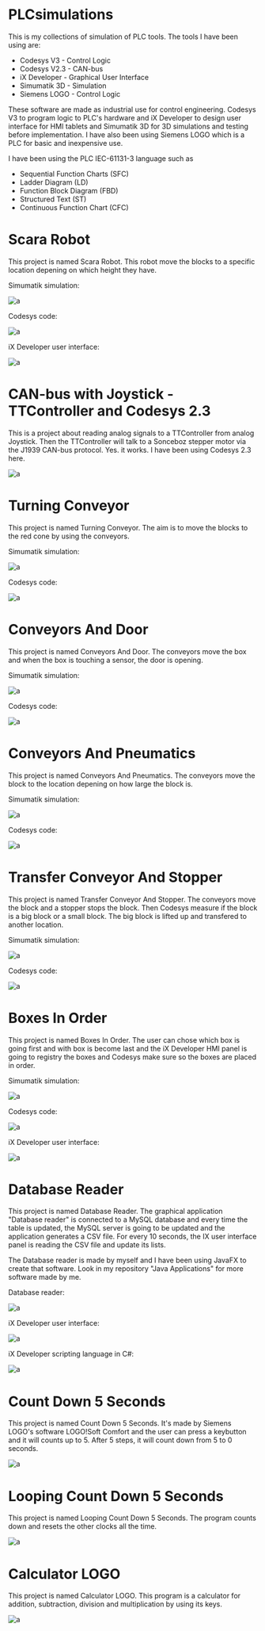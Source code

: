 # PLCsimulations

This is my collections of simulation of PLC tools. The tools I have been using are:

* Codesys V3 - Control Logic
* Codesys V2.3 - CAN-bus
* iX Developer - Graphical User Interface
* Simumatik 3D - Simulation
* Siemens LOGO - Control Logic

These software are made as industrial use for control engineering. Codesys V3 to program logic to PLC's hardware and iX Developer to design user interface for HMI tablets and Simumatik 3D for 3D simulations and testing before implementation. I have also been using Siemens LOGO which is a PLC for basic and inexpensive use.

I have been using the PLC IEC-61131-3 language such as 

* Sequential Function Charts (SFC)
* Ladder Diagram (LD)
* Function Block Diagram (FBD)
* Structured Text (ST)
* Continuous Function Chart (CFC)

# Scara Robot
This project is named Scara Robot. This robot move the blocks to a specific location depening on which height they have.

Simumatik simulation:

![a](https://raw.githubusercontent.com/DanielMartensson/PLCsimulations/master/Pictures/Scara%20Robot%20GIF.gif)

Codesys code:

![a](https://raw.githubusercontent.com/DanielMartensson/PLCsimulations/master/Pictures/ScaraRobot_Codesys.png)

iX Developer user interface:

![a](https://raw.githubusercontent.com/DanielMartensson/PLCsimulations/master/Pictures/ScaraRobot_iX_Developer.png)

# CAN-bus with Joystick - TTController and Codesys 2.3
This is a project about reading analog signals to a TTController from analog Joystick. Then the TTController will talk to a Sonceboz stepper motor via the J1939 CAN-bus protocol. Yes. it works. I have been using Codesys 2.3 here.

![a](https://raw.githubusercontent.com/DanielMartensson/PLC-Simulations/master/Pictures/TTControl_HY-TTC-30.png)

# Turning Conveyor
This project is named Turning Conveyor. The aim is to move the blocks to the red cone by using the conveyors.

Simumatik simulation:

![a](https://raw.githubusercontent.com/DanielMartensson/PLCsimulations/master/Pictures/Turning_Conveyor_Simumatik.png)

Codesys code:

![a](https://raw.githubusercontent.com/DanielMartensson/PLCsimulations/master/Pictures/Turning_Conveyor_Codesys.png)


# Conveyors And Door
This project is named Conveyors And Door. The conveyors move the box and when the box is touching a sensor, the door is opening.

Simumatik simulation:

![a](https://raw.githubusercontent.com/DanielMartensson/PLCsimulations/master/Pictures/ConveyorsAndDoor_Simumatik.png)

Codesys code:

![a](https://raw.githubusercontent.com/DanielMartensson/PLCsimulations/master/Pictures/ConveyorsAndDoor_Codesys.png)

# Conveyors And Pneumatics
This project is named Conveyors And Pneumatics. The conveyors move the block to the location depening on how large the block is.

Simumatik simulation:

![a](https://raw.githubusercontent.com/DanielMartensson/PLCsimulations/master/Pictures/ConveyorsAndPneumatics_Simumatik.png)

Codesys code:

![a](https://raw.githubusercontent.com/DanielMartensson/PLCsimulations/master/Pictures/ConveyorsAndPneumatics_Codesys.png)

# Transfer Conveyor And Stopper
This project is named Transfer Conveyor And Stopper. The conveyors move the block and a stopper stops the block. Then Codesys measure if the block is a big block or a small block. The big block is lifted up and transfered to another location.

Simumatik simulation:

![a](https://raw.githubusercontent.com/DanielMartensson/PLCsimulations/master/Pictures/TransferConveyorandStopper_Simumatik.png)

Codesys code:

![a](https://raw.githubusercontent.com/DanielMartensson/PLCsimulations/master/Pictures/TransferConveyorandStopper_Codesys.png)

# Boxes In Order
This project is named Boxes In Order. The user can chose which box is going first and with box is become last and the iX Developer HMI panel is going to registry the boxes and Codesys make sure so the boxes are placed in order.

Simumatik simulation:

![a](https://raw.githubusercontent.com/DanielMartensson/PLCsimulations/master/Pictures/BoxesInOrder_Simumatik.png)

Codesys code:

![a](https://raw.githubusercontent.com/DanielMartensson/PLCsimulations/master/Pictures/BoxesInOrder_Codesys.png)

iX Developer user interface:

![a](https://raw.githubusercontent.com/DanielMartensson/PLCsimulations/master/Pictures/BoxesInOrder_iX_Developer.png)

# Database Reader
This project is named Database Reader. The graphical application "Database reader" is connected to a MySQL database and every time the table is updated, the MySQL server is going to be updated and the application generates a CSV file. For every 10 seconds, the IX user interface panel is reading the CSV file and update its lists.

The Database reader is made by myself and I have been using JavaFX to create that software. Look in my repository "Java Applications" for more software made by me.

Database reader:

![a](https://raw.githubusercontent.com/DanielMartensson/PLCsimulations/master/Pictures/Databasereader_Java.png)

iX Developer user interface:

![a](https://raw.githubusercontent.com/DanielMartensson/PLCsimulations/master/Pictures/Databasereader_iX_Developer.png)

iX Developer scripting language in C#:

![a](https://raw.githubusercontent.com/DanielMartensson/PLCsimulations/master/Pictures/Databasereader_Csharp.png)

# Count Down 5 Seconds 
This project is named Count Down 5 Seconds. It's made by Siemens LOGO's software LOGO!Soft Comfort and the user can press a keybutton and it will counts up to 5. After 5 steps, it will count down from 5 to 0 seconds.

![a](https://raw.githubusercontent.com/DanielMartensson/PLCsimulations/master/Pictures/CountDown5Seconds_LOGO.png)

# Looping Count Down 5 Seconds
This project is named Looping Count Down 5 Seconds. The program counts down and resets the other clocks all the time.

![a](https://raw.githubusercontent.com/DanielMartensson/PLCsimulations/master/Pictures/LoopingCountDown5seconds_LOGO.png)

# Calculator LOGO
This project is named Calculator LOGO. This program is a calculator for addition, subtraction, division and multiplication by using its keys.

![a](https://raw.githubusercontent.com/DanielMartensson/PLCsimulations/master/Pictures/Calculator_LOGO.png)



